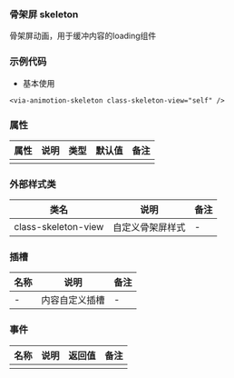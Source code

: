 ### 骨架屏 skeleton  
   骨架屏动画，用于缓冲内容的loading组件


### 示例代码
* 基本使用
  
```
<via-animotion-skeleton class-skeleton-view="self" />

```
 
 

### 属性
| 属性 | 说明 | 类型 | 默认值 | 备注 |
| --- | --- | --- | --- | --- |
|  |  |  |  |   | |
 
 
 
 

 
 

### 外部样式类
| 类名 | 说明 | 备注 | 
| --- | --- | --- |
| class-skeleton-view | 自定义骨架屏样式 | - |
 

### 插槽
| 名称 | 说明 | 备注 |
| --- | --- | --- |
|  -  |  内容自定义插槽 |   - |
 


### 事件
| 名称 | 说明 | 返回值 | 备注 |
| --- | --- | --- | --- |
|  |  |  |  | |
 
  
